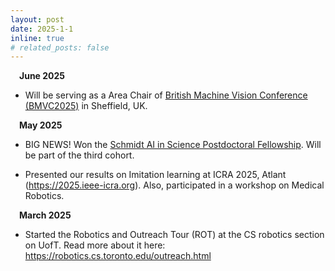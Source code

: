```yaml
---
layout: post
date: 2025-1-1
inline: true
# related_posts: false
---
```

&emsp;**June 2025** 
- Will be serving as a Area Chair of [British Machine Vision Conference (BMVC2025)](https://bmvc2025.bmva.org) in Sheffield, UK.

&emsp;**May 2025** 
- BIG NEWS! Won the [Schmidt AI in Science Postdoctoral Fellowship](https://schmidtfellows.utoronto.ca). Will be part of the third cohort.

- Presented our results on Imitation learning at ICRA 2025, Atlant (https://2025.ieee-icra.org). Also, participated in a workshop on Medical Robotics.

&emsp;**March 2025** 
- Started the Robotics and Outreach Tour (ROT) at the CS robotics section on UofT. Read more about it here: https://robotics.cs.toronto.edu/outreach.html
